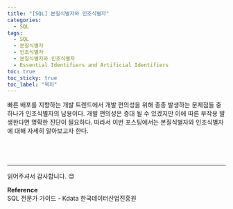 ```yaml
---
title: "[SQL] 본질식별자와 인조식별자"
categories:
  - SQL
tags:
  - SQL
  - 본질식별자
  - 인조식별자
  - 본질식별자와 인조식별자
  - Essential Identifiers and Artificial Identifiers
toc: true
toc_sticky: true
toc_label: "목차"
---
```


빠른 배포를 지향하는 개발 트렌드에서 개발 편의성을 위해 종종 발생하는 문제점들 중 하나가 인조식별자의 남용이다. 개발 편의성은 증대 될 수 있겠지만 이에 따른 부작용 발생한다면 명확한 진단이 필요하다. 따라서 이번 포스팅에서는 본질식별자와 인조식별자에 대해 자세히 알아보고자 한다.

<br>

# 

---

읽어주셔서 감사합니다. 😊 

__Reference__  
SQL 전문가 가이드 - Kdata 한국데이터산업진흥원  